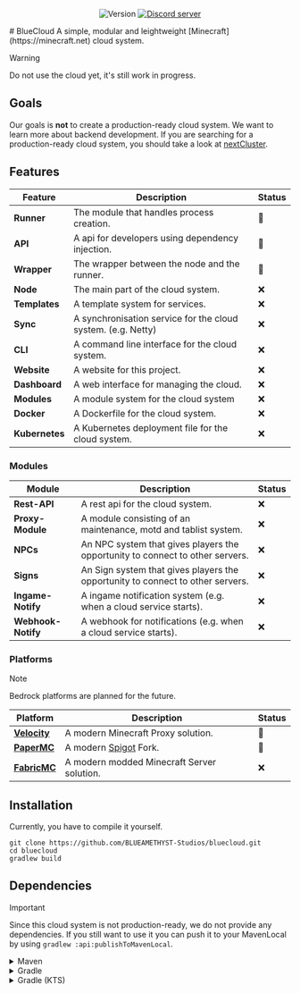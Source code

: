 <p style="text-align: center;">
    <img src="https://img.shields.io/badge/Version-0.1-blue.svg" alt="Version">
    <a href="https://discord.gg/jDAGR26yXe"><img src="https://img.shields.io/discord/1068818982485901432?color=5865F2&logo=discord&logoColor=white" alt="Discord server" /></a>
</p>
# BlueCloud
A simple, modular and leightweight [Minecraft](https://minecraft.net) cloud system.

> [!WARNING]
> Do not use the cloud yet, it's still work in progress.

## Goals
Our goals is **not** to create a production-ready cloud system. We want to learn more about backend development.
If you are searching for a production-ready cloud system, you should take a look at [nextCluster](https://github.com/nextCluster/nextCluster).

## Features
| Feature        | Description                                                  | Status |
|----------------|--------------------------------------------------------------|--------|
| **Runner**     | The module that handles process creation.                    | 🚧     |
| **API**        | A api for developers using dependency injection.             | 🚧     |
| **Wrapper**    | The wrapper between the node and the runner.                 | 🚧     |
| **Node**       | The main part of the cloud system.                           | ❌      |
| **Templates**  | A template system for services.                              | ❌      |
| **Sync**       | A synchronisation service for the cloud system. (e.g. Netty) | ❌      |
| **CLI**        | A command line interface for the cloud system.               | ❌      |
| **Website**    | A website for this project.                                  | ❌      |
| **Dashboard**  | A web interface for managing the cloud.                      | ❌      |
| **Modules**    | A module system for the cloud system                         | ❌      |
| **Docker**     | A Dockerfile for the cloud system.                           | ❌      |
| **Kubernetes** | A Kubernetes deployment file for the cloud system.           | ❌      |

### Modules
| Module             | Description                                                                    | Status |
|--------------------|--------------------------------------------------------------------------------|--------|
| **Rest-API**       | A rest api for the cloud system.                                               | ❌      |
| **Proxy-Module**   | A module consisting of an maintenance, motd and tablist system.                | ❌      |
| **NPCs**           | An NPC system that gives players the opportunity to connect to other servers.  | ❌      |
| **Signs**          | An Sign system that gives players the opportunity to connect to other servers. | ❌      |
| **Ingame-Notify**  | A ingame notification system (e.g. when a cloud service starts).               | ❌      |
| **Webhook-Notify** | A webhook for notifications (e.g. when a cloud service starts).                | ❌      |

### Platforms
> [!NOTE]  
> Bedrock platforms are planned for the future.
> 
| Platform                                             | Description                                   | Status |
|------------------------------------------------------|-----------------------------------------------|--------|
| **[Velocity](https://papermc.io/software/velocity)** | A modern Minecraft Proxy solution.            | 🚧     |
| **[PaperMC](https://papermc.io/software/paper)**     | A modern [Spigot](https://spigotmc.org) Fork. | 🚧     |
| **[FabricMC](https://fabricmc.net/)**                | A modern modded Minecraft Server solution.    | ❌      |

## Installation
Currently, you have to compile it yourself.

```shell
git clone https://github.com/BLUEAMETHYST-Studios/bluecloud.git
cd bluecloud
gradlew build
```

## Dependencies
> [!IMPORTANT]  
> Since this cloud system is not production-ready, we do not provide any dependencies. If you still want to use it you can push it to your MavenLocal by using `gradlew :api:publishToMavenLocal`.

<details>
  <summary>Maven</summary>
  
```xml
<dependencies>
    <dependency>
        <groupId>me.blueamethyst.bluecloud</groupId>
        <artifactId>api</artifactId>
        <version>${VERSION}"</version>
        <scope>provided</scope>
    </dependency>
</dependencies>
```
</details>

<details>
  <summary>Gradle</summary>
  
```groovy
dependencies {
    compileOnly 'me.blueamethyst.bluecloud:api:${VERSION}'
}
```
</details>

<details>
  <summary>Gradle (KTS)</summary>

```kotlin
dependencies {
    compileOnly("me.blueamethyst.bluecloud:api:${VERSION}")
}
```
</details>